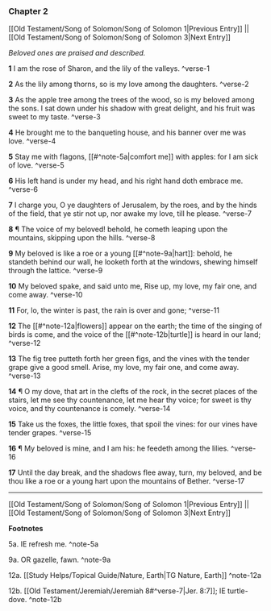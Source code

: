 ### Chapter 2

[[Old Testament/Song of Solomon/Song of Solomon 1|Previous Entry]]  ||  [[Old Testament/Song of Solomon/Song of Solomon 3|Next Entry]]

*Beloved ones are praised and described.*

**1**  I am the rose of Sharon, and the lily of the valleys. ^verse-1

**2**  As the lily among thorns, so is my love among the daughters. ^verse-2

**3**  As the apple tree among the trees of the wood, so is my beloved among the sons. I sat down under his shadow with great delight, and his fruit was sweet to my taste. ^verse-3

**4**  He brought me to the banqueting house, and his banner over me was love. ^verse-4

**5**  Stay me with flagons, [[#^note-5a|comfort me]] with apples: for I am sick of love. ^verse-5

**6**  His left hand is under my head, and his right hand doth embrace me. ^verse-6

**7**  I charge you, O ye daughters of Jerusalem, by the roes, and by the hinds of the field, that ye stir not up, nor awake my love, till he please. ^verse-7

**8**  ¶ The voice of my beloved! behold, he cometh leaping upon the mountains, skipping upon the hills. ^verse-8

**9**  My beloved is like a roe or a young [[#^note-9a|hart]]: behold, he standeth behind our wall, he looketh forth at the windows, shewing himself through the lattice. ^verse-9

**10**  My beloved spake, and said unto me, Rise up, my love, my fair one, and come away. ^verse-10

**11**  For, lo, the winter is past, the rain is over and gone; ^verse-11

**12**  The [[#^note-12a|flowers]] appear on the earth; the time of the singing of birds is come, and the voice of the [[#^note-12b|turtle]] is heard in our land; ^verse-12

**13**  The fig tree putteth forth her green figs, and the vines with the tender grape give a good smell. Arise, my love, my fair one, and come away. ^verse-13

**14**  ¶ O my dove, that art in the clefts of the rock, in the secret places of the stairs, let me see thy countenance, let me hear thy voice; for sweet is thy voice, and thy countenance is comely. ^verse-14

**15**  Take us the foxes, the little foxes, that spoil the vines: for our vines have tender grapes. ^verse-15

**16**  ¶ My beloved is mine, and I am his: he feedeth among the lilies. ^verse-16

**17**  Until the day break, and the shadows flee away, turn, my beloved, and be thou like a roe or a young hart upon the mountains of Bether. ^verse-17


---
[[Old Testament/Song of Solomon/Song of Solomon 1|Previous Entry]]  ||  [[Old Testament/Song of Solomon/Song of Solomon 3|Next Entry]]


**Footnotes**


5a. IE refresh me. ^note-5a

9a. OR gazelle, fawn. ^note-9a

12a. [[Study Helps/Topical Guide/Nature, Earth|TG Nature, Earth]] ^note-12a

12b. [[Old Testament/Jeremiah/Jeremiah 8#^verse-7|Jer. 8:7]]; IE turtle-dove.  ^note-12b